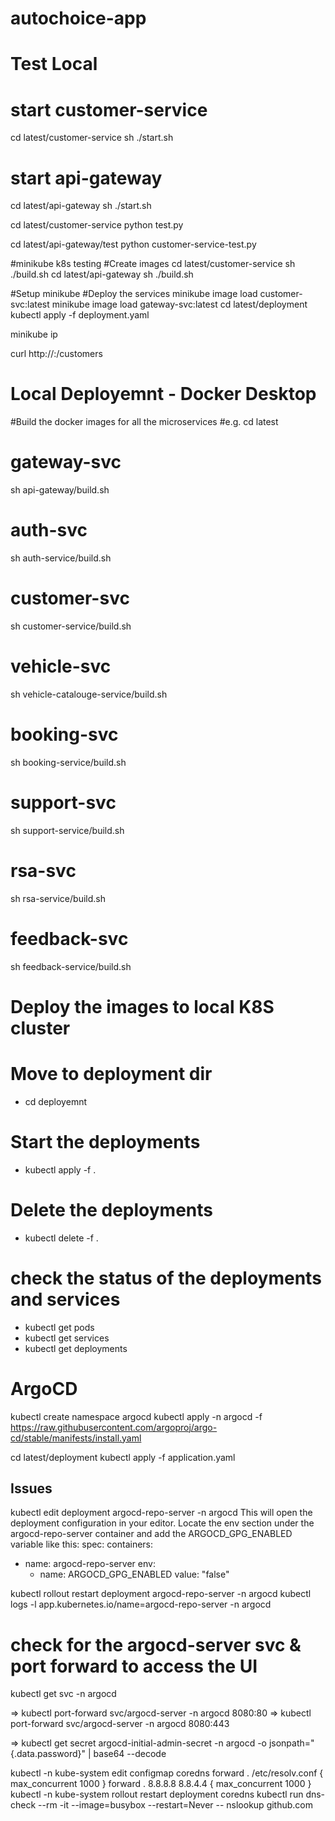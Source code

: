 # autochoice-app

# Test Local

# start customer-service
cd latest/customer-service
sh ./start.sh

#  start api-gateway
cd latest/api-gateway
sh ./start.sh

cd latest/customer-service
python test.py

cd latest/api-gateway/test
python customer-service-test.py


#minikube k8s testing
#Create images
cd latest/customer-service
sh ./build.sh
cd latest/api-gateway
sh ./build.sh

#Setup minikube
#Deploy the services
minikube image load customer-svc:latest
minikube image load gateway-svc:latest
cd latest/deployment
kubectl apply -f deployment.yaml

minikube ip

curl http://<minikube ip>:<port-defined-in-the-deployement-file>/customers


# Local Deployemnt - Docker Desktop

#Build the docker images for all the microservices
#e.g. 
cd latest
# gateway-svc
sh api-gateway/build.sh
# auth-svc
sh auth-service/build.sh
# customer-svc
sh customer-service/build.sh
# vehicle-svc
sh vehicle-catalouge-service/build.sh
# booking-svc
sh booking-service/build.sh
# support-svc
sh support-service/build.sh
# rsa-svc
sh rsa-service/build.sh
# feedback-svc
sh feedback-service/build.sh

# Deploy the images to local K8S cluster
# Move to deployment dir
* cd deployemnt
# Start the deployments 
* kubectl apply -f .
# Delete the deployments
* kubectl delete -f .
# check the status of the deployments and services 
* kubectl get pods
* kubectl get services
* kubectl get deployments



# ArgoCD

kubectl create namespace argocd
kubectl apply -n argocd -f https://raw.githubusercontent.com/argoproj/argo-cd/stable/manifests/install.yaml

cd latest/deployment
kubectl apply -f application.yaml

## Issues
kubectl edit deployment argocd-repo-server -n argocd
This will open the deployment configuration in your editor. Locate the env section under the argocd-repo-server container and add the ARGOCD_GPG_ENABLED variable like this:
spec:
  containers:
  - name: argocd-repo-server
    env:
    - name: ARGOCD_GPG_ENABLED
      value: "false"

kubectl rollout restart deployment argocd-repo-server -n argocd
kubectl logs -l app.kubernetes.io/name=argocd-repo-server -n argocd


# check for the argocd-server svc & port forward to access the UI
kubectl get svc -n argocd 

=> kubectl port-forward svc/argocd-server -n argocd 8080:80
=> kubectl port-forward svc/argocd-server -n argocd 8080:443

=> kubectl get secret argocd-initial-admin-secret -n argocd -o jsonpath="{.data.password}" | base64 --decode


kubectl -n kube-system edit configmap coredns
forward . /etc/resolv.conf {
    max_concurrent 1000
}
forward . 8.8.8.8 8.8.4.4 {
    max_concurrent 1000
}
kubectl -n kube-system rollout restart deployment coredns
kubectl run dns-check --rm -it --image=busybox --restart=Never -- nslookup github.com
